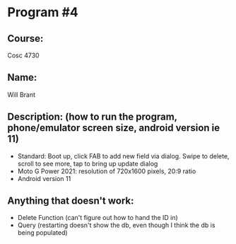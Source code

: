 # Program #4

## Course: 
Cosc 4730

## Name: 
Will Brant

## Description: (how to run the program, phone/emulator screen size, android version ie 11)
- Standard: Boot up, click FAB to add new field via dialog. Swipe to delete, scroll to see more, tap to bring up update dialog
- Moto G Power 2021: resolution of 720x1600 pixels, 20:9 ratio
- Android version 11
## Anything that doesn't work:
- Delete Function (can't figure out how to hand the ID in)
- Query (restarting doesn't show the db, even though I think the db is being populated)



